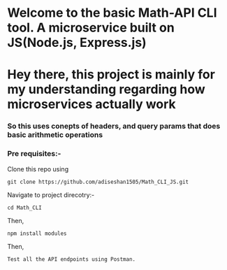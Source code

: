 <h1>Welcome to the basic Math-API CLI tool. A microservice built on JS(Node.js, Express.js)</h1>
<h1>Hey there, this project is mainly for my understanding regarding how microservices actually work</h1>
<h3>So this uses conepts of headers, and query params that does basic arithmetic operations</h3>
<h3>Pre requisites:- </h3>
<p>
Clone this repo using <pre><code>git clone https://github.com/adiseshan1505/Math_CLI_JS.git</code></pre>
</p>
<p>Navigate to project direcotry:- <pre><code>cd Math_CLI</code></pre></p>
<p>Then, <pre><code>npm install modules</code></pre></p>
<p>Then, <pre><code>Test all the API endpoints using Postman.</code></pre></p>